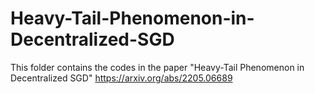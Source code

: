 # Heavy-Tail-Phenomenon-in-Decentralized-SGD
This folder contains the codes in the paper "Heavy-Tail Phenomenon in Decentralized SGD" https://arxiv.org/abs/2205.06689
